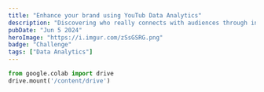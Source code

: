 ```yaml
---
title: "Enhance your brand using YouTub Data Analytics"
description: "Discovering who really connects with audiences through innovative content analysis."
pubDate: "Jun 5 2024"
heroImage: "https://i.imgur.com/zSsGSRG.png"
badge: "Challenge"
tags: ["Data Analytics"]
---
```


```python
from google.colab import drive
drive.mount('/content/drive')
```
